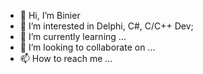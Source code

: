 - 👋 Hi, I’m Binier
- 👀 I’m interested in Delphi, C#, C/C++ Dev;
- 🌱 I’m currently learning ...
- 💞️ I’m looking to collaborate on ...
- 📫 How to reach me ...

<!---
mBinier/mBinier is a ✨ special ✨ repository because its `README.md` (this file) appears on your GitHub profile.
You can click the Preview link to take a look at your changes.
--->
